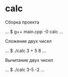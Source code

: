 # calc

Сборка проекта

...
$ g++ main.cpp -0 calc
...

Сложение двух чисел

...
$ ./calc 3 + 5
8
...

Вычитание двух чисел

...
$ ./calc 3-5
-2
...

